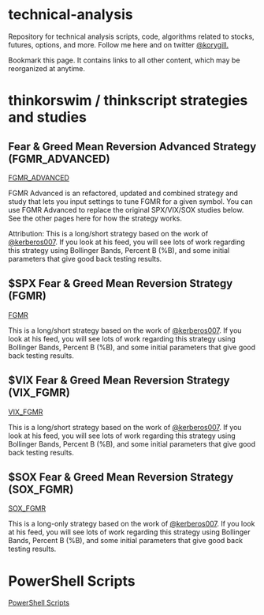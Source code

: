 # technical-analysis
Repository for technical analysis scripts, code, algorithms related to stocks, futures, options, and more. Follow me here and on twitter [@korygill.](https://twitter.com/korygill)

Bookmark this page. It contains links to all other content, which may be reorganized at anytime.

# thinkorswim / thinkscript strategies and studies #

## Fear & Greed Mean Reversion Advanced Strategy (FGMR_ADVANCED) ##

[FGMR_ADVANCED](/FGMR_ADVANCED/FGMR_ADVANCED.md)

FGMR Advanced is an refactored, updated and combined strategy and study that lets you input settings to tune FGMR for a given symbol. You can use FGMR Advanced to replace the original SPX/VIX/SOX studies below. See the other pages here for how the strategy works.

Attribution: This is a long/short strategy based on the work of [@kerberos007](https://twitter.com/kerberos007). If you look at his feed, you will see lots of work regarding this strategy using Bollinger Bands, Percent B (%B), and some initial parameters that give good back testing results.

## $SPX Fear & Greed Mean Reversion Strategy (FGMR) ##

[FGMR](/FGMR/FGMR.md)

This is a long/short strategy based on the work of [@kerberos007](https://twitter.com/kerberos007). If you look at his feed, you will see lots of work regarding this strategy using Bollinger Bands, Percent B (%B), and some initial parameters that give good back testing results.

## $VIX Fear & Greed Mean Reversion Strategy (VIX_FGMR) ##

[VIX_FGMR](/VIX_FGMR/VIX_FGMR.md)

This is a long/short strategy based on the work of [@kerberos007](https://twitter.com/kerberos007). If you look at his feed, you will see lots of work regarding this strategy using Bollinger Bands, Percent B (%B), and some initial parameters that give good back testing results.

## $SOX Fear & Greed Mean Reversion Strategy (SOX_FGMR) ##

[SOX_FGMR](/SOX_FGMR/SOX_FGMR.md)

This is a long-only strategy based on the work of [@kerberos007](https://twitter.com/kerberos007). If you look at his feed, you will see lots of work regarding this strategy using Bollinger Bands, Percent B (%B), and some initial parameters that give good back testing results.

# PowerShell Scripts

[PowerShell Scripts](/PowerShell/PowerShell.md)
